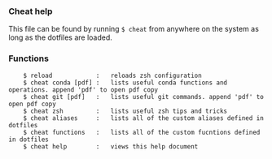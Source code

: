 ### Cheat help

This file can be found by running `$ cheat` from anywhere on the system as long as the dotfiles are loaded.

### Functions

```
    $ reload            :   reloads zsh configuration
    $ cheat conda [pdf] :   lists useful conda functions and operations. append 'pdf' to open pdf copy 
    $ cheat git [pdf]   :   lists useful git commands. append 'pdf' to open pdf copy   
    $ cheat zsh         :   lists useful zsh tips and tricks
    $ cheat aliases     :   lists all of the custom aliases defined in dotfiles
    $ cheat functions   :   lists all of the custom fucntions defined in dotfiles
    $ cheat help        :   views this help document
```